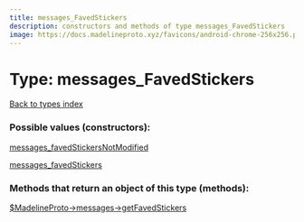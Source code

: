 ```yaml
---
title: messages_FavedStickers
description: constructors and methods of type messages_FavedStickers
image: https://docs.madelineproto.xyz/favicons/android-chrome-256x256.png
---
```

# Type: messages\_FavedStickers  
[Back to types index](index.md)



### Possible values (constructors):

[messages\_favedStickersNotModified](../constructors/messages_favedStickersNotModified.md)  

[messages\_favedStickers](../constructors/messages_favedStickers.md)  



### Methods that return an object of this type (methods):

[$MadelineProto->messages->getFavedStickers](../methods/messages_getFavedStickers.md)  



